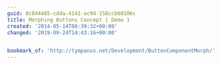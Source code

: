 ```yaml
---
guid: 8c844485-cdda-4141-ac94-158ccb60106c
title: Morphing Buttons Concept | Demo 1
created: '2014-05-14T08:39:32+00:00'
changed: '2019-09-24T14:43:16+00:00'


bookmark_of: 'http://tympanus.net/Development/ButtonComponentMorph/'
---
```




